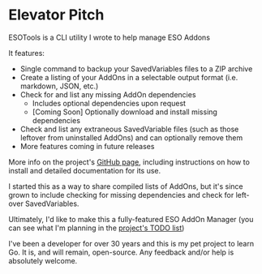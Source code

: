 # Elevator Pitch

ESOTools is a CLI utility I wrote to help manage ESO Addons

It features:

- Single command to backup your SavedVariables files to a ZIP archive
- Create a listing of your AddOns in a selectable output format (i.e. markdown, JSON, etc.)
- Check for and list any missing AddOn dependencies
  - Includes optional dependencies upon request
  - [Coming Soon] Optionally download and install missing dependencies
- Check and list any extraneous SavedVariable files (such as those leftover from uninstalled AddOns) and can optionally remove them
- More features coming in future releases

More info on the project's [GitHub page](https://github.com/dyoung522/esotools), including instructions on how to install and detailed documentation for its use.

I started this as a way to share compiled lists of AddOns, but it's since grown to include checking for missing dependencies and check for left-over SavedVariables.

Ultimately, I'd like to make this a fully-featured ESO AddOn Manager (you can see what I'm planning in the [project's TODO list](https://github.com/dyoung522/esotools/blob/main/TODO.md))

I've been a developer for over 30 years and this is my pet project to learn Go. It is, and will remain, open-source. Any feedback and/or help is absolutely welcome.
